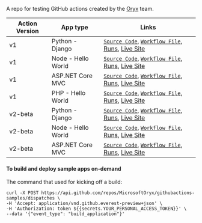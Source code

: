 A repo for testing GitHub actions created by the [Oryx](https://github.com/microsoft/oryx) team.

| Action Version | App type | Links |
| - | - | - |
| v1 | Python - Django | [`Source Code`](sampleApps/python/django-app), [`Workflow File`](.github/workflows/v1.deployPythonAppToAzureWebApp.yml), [Runs](https://github.com/MicrosoftOryx/githubactions-samples/actions?query=workflow%3A.github%2Fworkflows%2Fv1.deployPythonAppToAzureWebApp.yml), [Live Site](http://v1-python-sampleapp.azurewebsites.net/uservoice/) |
| v1 | Node - Hello World | [`Source Code`](sampleApps/node/webfrontend), [`Workflow File`](.github/workflows/v1.deployNodeAppToAzureWebApp.yml), [Runs](https://github.com/MicrosoftOryx/githubactions-samples/actions?query=workflow%3A.github%2Fworkflows%2Fv1.deployNodeAppToAzureWebApp.yml), [Live Site](http://v1-node-sampleapp.azurewebsites.net/) |
| v1 | ASP.NET Core MVC | [`Source Code`](sampleApps/dotNetCore/NetCoreApp31.MvcApp), [`Workflow File`](.github/workflows/v1.deployDotNetCoreAppToAzureWebApp.yml), [Runs](https://github.com/MicrosoftOryx/githubactions-samples/actions?query=workflow%3A.github%2Fworkflows%2Fv1.deployDotNetCoreAppToAzureWebApp.yml), [Live Site](http://v1-dotnetcore-sampleapp.azurewebsites.net/) |
| v1 | PHP - Hello World | [`Source Code`](sampleApps/php/twig-example), [`Workflow File`](.github/workflows/v1.deployPhpAppToAzureWebApp.yml), [Runs](https://github.com/MicrosoftOryx/githubactions-samples/actions?query=workflow%3A.github%2Fworkflows%2Fv1.deployPhpAppToAzureWebApp.yml), [Live Site](http://v1-php-sampleapp.azurewebsites.net/) |
| v2-beta | Python - Django | [`Source Code`](sampleApps/python/django-app), [`Workflow File`](.github/workflows/v2beta.deployPythonAppToAzureWebApp.yml), [Runs](https://github.com/MicrosoftOryx/githubactions-samples/actions?query=workflow%3A.github%2Fworkflows%2Fv2beta.deployPythonAppToAzureWebApp.yml), [Live Site](http://v2beta-python-sampleapp.azurewebsites.net/uservoice/) |
| v2-beta | Node - Hello World | [`Source Code`](sampleApps/node/webfrontend), [`Workflow File`](.github/workflows/v2beta.deployNodeAppToAzureWebApp.yml), [Runs](https://github.com/MicrosoftOryx/githubactions-samples/actions?query=workflow%3A.github%2Fworkflows%2Fv2beta.deployNodeAppToAzureWebApp.yml), [Live Site](http://v2beta-node-sampleapp.azurewebsites.net/) |
| v2-beta | ASP.NET Core MVC | [`Source Code`](sampleApps/dotNetCore/NetCoreApp31.MvcApp), [`Workflow File`](.github/workflows/v2beta.deployDotNetCoreAppToAzureWebApp.yml), [Runs](https://github.com/MicrosoftOryx/githubactions-samples/actions?query=workflow%3A.github%2Fworkflows%2Fv2beta.deployDotNetCoreAppToAzureWebApp.yml), [Live Site](http://v2beta-dotnetcore-sampleapp.azurewebsites.net/) |


#### To build and deploy sample apps on-demand
The command that used for kicking off a build:

```
curl -X POST https://api.github.com/repos/MicrosoftOryx/githubactions-samples/dispatches \
-H 'Accept: application/vnd.github.everest-preview+json' \
-H 'Authorization: token ${{secrets.YOUR_PERSONAL_ACCESS_TOKEN}}' \
--data '{"event_type": "build_application"}'
```